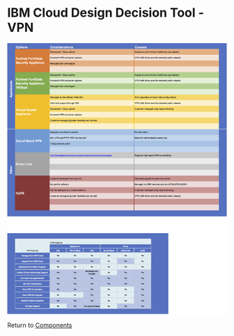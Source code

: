 # IBM Cloud Design Decision Tool - VPN

![Options](/images/vpn.png)

Return to [Components](README.md)
